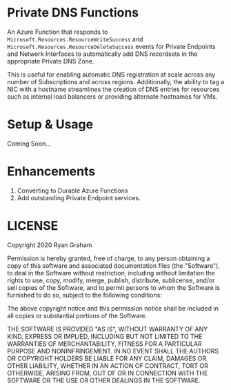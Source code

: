 # Private DNS Functions

An Azure Function that responds to `Microsoft.Resources.ResourceWriteSuccess` and `Microsoft.Resources.ResourceDeleteSuccess` events for Private Endpoints and Network Interfaces to automatically add DNS recordsets in the appropriate Private DNS Zone.

This is useful for enabling automatic DNS registration at scale across any number of Subscriptions and across regions. Additionally, the ability to tag a NIC with a hostname streamlines the creation of DNS entries for resources such as internal load balancers or providing alternate hostnames for VMs.

# Setup & Usage

Coming Soon...

# Enhancements

1. Converting to Durable Azure Functions
1. Add outstanding Private Endpoint services.

# LICENSE

Copyright 2020 Ryan Graham

Permission is hereby granted, free of charge, to any person obtaining a copy of this software and associated documentation files (the "Software"), to deal in the Software without restriction, including without limitation the rights to use, copy, modify, merge, publish, distribute, sublicense, and/or sell copies of the Software, and to permit persons to whom the Software is furnished to do so, subject to the following conditions:

The above copyright notice and this permission notice shall be included in all copies or substantial portions of the Software.

THE SOFTWARE IS PROVIDED "AS IS", WITHOUT WARRANTY OF ANY KIND, EXPRESS OR IMPLIED, INCLUDING BUT NOT LIMITED TO THE WARRANTIES OF MERCHANTABILITY, FITNESS FOR A PARTICULAR PURPOSE AND NONINFRINGEMENT. IN NO EVENT SHALL THE AUTHORS OR COPYRIGHT HOLDERS BE LIABLE FOR ANY CLAIM, DAMAGES OR OTHER LIABILITY, WHETHER IN AN ACTION OF CONTRACT, TORT OR OTHERWISE, ARISING FROM, OUT OF OR IN CONNECTION WITH THE SOFTWARE OR THE USE OR OTHER DEALINGS IN THE SOFTWARE.